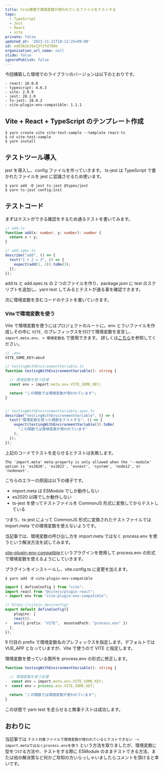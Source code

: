 ```yaml
---
title: Vite環境で環境変数が使われているファイルをテストする
tags:
  - TypeScript
  - Jest
  - React
  - vite
private: false
updated_at: '2023-11-21T18:12:25+09:00'
id: ed6362e35e15f2fd790e
organization_url_name: null
slide: false
ignorePublish: false
---
```

今回構築した環境でのライブラリのバージョンは以下のとおりです。
```
- react: 18.0.0
- typescript: 4.6.3
- vite: 2.9.9
- jest: 28.1.0
- ts-jest: 28.0.2
- vite-plugin-env-compatible: 1.1.1
```

## Vite + React + TypeScript のテンプレート作成

```
$ yarn create vite vite-test-sample --template react-ts
$ cd vite-test-sample
$ yarn install
```


## テストツール導入

jest を導入し、config ファイルを作っていきます。
ts-jest は TypeScript で書かれたファイルを jest に認識させるため使います。

```
$ yarn add -D jest ts-jest @types/jest
$ yarn ts-jest config:init
```

## テストコード

まずはテストができる確認をするため通るテストを書いてみます。

``` ts
// add.ts
function add(x: number, y: number): number {
  return x + y;
}

// add.spec.ts
describe("add", () => {
  test("1 + 2 = 3", () => {
    expect(add(1, 2)).toBe(3);
  });
});
```

add.ts と add.spec.ts の 2 つのファイルを作り、package.json に test のスクリプトを追加し、yarn test してみるとテストが通る事を確認できます。

次に環境変数を含むコードのテストを書いていきます。

### Viteで環境変数を使う

Vite で環境変数を使うにはプロジェクトのルートに。env とういファイルを作成しその中に `VITE_` のプレフィックスを付けて環境変数を宣言し、`import.meta.env. + 環境変数名` で使用できます。
詳しくは[こちら](https://ja.vitejs.dev/guide/env-and-mode.html)を参照してください。

``` ts
// .env
VITE_SOME_KEY=abcd

// testingWithEnvironmentVariable.ts
function testingWithEnvironmentVariable(): string {

  // 環境変数を使う処理
  const env = import.meta.env.VITE_SOME_KEY;

  return "この関数では環境変数が使われています";
}


// testingWithEnvironmentVariable.spec.ts
describe("testingWithEnvironmentVariable", () => {
  test("環境変数を使った関数をテストする", () => {
    expect(testingWithEnvironmentVariable()).toBe(
      "この関数では環境変数が使われています"
    );
  });
});

```

上記のコードでテストを走らせるとテストは失敗します。

``` エラーログ
The 'import.meta' meta-property is only allowed when the '--module' option is 'es2020', 'es2022', 'esnext', 'system', 'node12', or 'nodenext'.
```

こちらのエラーの原因は以下の様子です。
- import.meta は ESModule でしか動作しない
- es2020 以降でしか動作しない
- ts-jest を使ってテストファイルを CommonJS 形式に変換してからテストしている

つまり、ts-jest によって CommonJS 形式に変換されたテストファイルでは import.meta での環境変数を使えないようです。

当記事では、環境変数の呼び出し方を import.meta ではなく process.env を使うという解決方法を試してみます。

[vite-plugin-env-compatible](https://github.com/IndexXuan/vite-plugin-env-compatible)というプラグインを使用して process.env の形式で環境変数を使えるようにしていきます。

プラグインをインストールし、vite.config.ts に変更を加えます。
```
$ yarn add -D vite-plugin-env-compatible
```

```vite.config.ts
import { defineConfig } from "vite";
import react from "@vitejs/plugin-react";
+ import env from "vite-plugin-env-compatible";

// https://vitejs.dev/config/
export default defineConfig({
    plugins: [
    react(),
+   env({ prefix: "VITE",  mountedPath: "process.env" }) 
  ],
});
```

9 行目の prefix で環境変数名のプレフィックスを指定します。デフォルトでは VUE_APP となっていますが、Vite で使うので VITE と指定します。

環境変数を使っている箇所を process.env の形式に修正します。

```testingWithEnvironmentVariable.ts
function testingWithEnvironmentVariable(): string {

  // 環境変数を使う処理
-  const env = import.meta.env.VITE_SOME_KEY;
+  const env = process.env.VITE_SOME_KEY;

  return "この関数では環境変数が使われています";
}
```

この状態で yarn test を走らせると無事テストは成功します。

## おわりに

当記事では `テスト対象ファイルで環境変数が使われているとテストできない -> import.metaではなくprocess.envを使う` という方法を取りましたが、環境変数に型をつける方法や、テストをする際に ESModule のままテストできる方法、または他の解決策など何かご存知の方いらっしゃいましたらコメントを頂けると幸いです。
